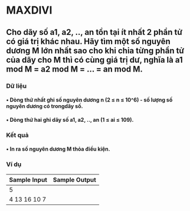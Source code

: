 # MAXDIVI
## Cho dãy số a1, a2, .., an tồn tại ít nhất 2 phần tử có giá trị khác nhau. Hãy tìm một số nguyên dương M lớn nhất sao cho khi chia từng phần tử của dãy cho M thì có cùng giá trị dư, nghĩa là a1 mod M = a2 mod M = ... = an mod M.
### Dữ liệu
#### • Dòng thứ nhất ghi số nguyên dương n (2 ≤ n ≤ 10^6) - số lượng số nguyên dương có trongdãy số.
#### • Dòng thứ hai ghi dãy số a1, a2, .., an (1 ≤ ai ≤ 109).
### Kết quả
#### • In ra số nguyên dương M thỏa điều kiện.
### Ví dụ
|Sample Input|Sample Output|
|------------|-------------|
|5           |             |
|4 13 16 10 7|             |
